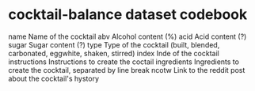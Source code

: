# cocktail-balance dataset codebook

name <chr> Name of the cocktail
abv <dbl> Alcohol content (%)
acid <dbl> Acid content (?)
sugar <dbl> Sugar content (?)
type <chr> Type of the cocktail (built, blended, carbonated, eggwhite, shaken, stirred)
index <int> Inde of the cocktail
instructions <chr> Instructions to create the coctail
ingredients <chr> Ingredients to create the cocktail, separated by line break
ncotw <chr> Link to the reddit post about the cocktail's hystory
